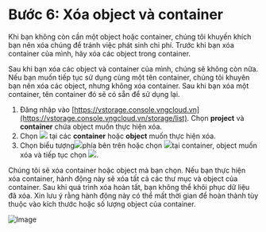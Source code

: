 # Bước 6: Xóa object và container

Khi bạn không còn cần một object hoặc container, chúng tôi khuyến khích bạn nên xóa chúng để tránh việc phát sinh chi phí. Trước khi bạn xóa container của mình, hãy xóa các object trong container.

Sau khi bạn xóa các object và container của mình, chúng sẽ không còn nữa. Nếu bạn muốn tiếp tục sử dụng cùng một tên container, chúng tôi khuyên bạn nên xóa các object, nhưng không xóa container. Sau khi bạn xóa một container, tên container đó sẽ có sẵn để sử dụng lại. 

1. Đăng nhập vào [https://vstorage.console.vngcloud.vn](https://vstorage.console.vngcloud.vn/storage/list). Chọn **project** và **container** chứa object muốn thực hiện xóa. 
2. Chọn ![](https://docs.vngcloud.vn/download/thumbnails/49648424/image2023-3-6\_9-53-5.png?version=1\&modificationDate=1678071186000\&api=v2) tại các **container** hoặc **object** muốn thực hiện xóa.
3. Chọn biểu tượng![](https://docs.vngcloud.vn/download/thumbnails/49648424/image2023-3-6\_9-54-5.png?version=1\&modificationDate=1678071246000\&api=v2)phía bên trên hoặc chọn ![](https://docs.vngcloud.vn/download/thumbnails/49648424/image2023-3-6\_9-54-25.png?version=1\&modificationDate=1678071266000\&api=v2)tại container, object muốn xóa và tiếp tục chọn ![](https://docs.vngcloud.vn/download/thumbnails/49648424/image2023-3-6\_9-55-8.png?version=1\&modificationDate=1678071309000\&api=v2).

Chúng tôi sẽ xóa container hoặc object mà bạn chọn. Nếu bạn thực hiện xóa container, hành động này sẽ xóa tất cả các thư mục và object của container. Sau khi quá trình xóa hoàn tất, bạn không thể khôi phục dữ liệu đã xóa. Xin lưu ý rằng hành động này có thể mất thời gian để hoàn thành tùy thuộc vào kích thước hoặc số lượng object của container.



![Image](https://github.com/vngcloud/docs/blob/main/Vietnamese/.gitbook/assets/Xoa_object_container.gif?raw=true)
